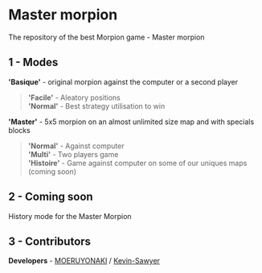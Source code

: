 # Master morpion

The repository of the best Morpion game - Master morpion

## 1 - Modes

**'Basique'** - original morpion against the computer or a second player
> **'Facile'** - Aleatory positions  
> **'Normal'** - Best strategy utilisation to win  
  
**'Master'** - 5x5 morpion on an almost unlimited size map and with specials blocks
> **'Normal'** - Against computer  
> **'Multi'** - Two players game  
> **'Histoire'** - Game against computer on some of our uniques maps (coming soon)  

## 2 - Coming soon

History mode for the Master Morpion

## 3 - Contributors

**Developers** - [MOERUYONAKI](https://github.com/MOERUYONAKI) / [Kevin-Sawyer](https://github.com/Kevin-Sawyer)
